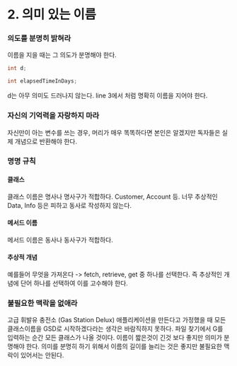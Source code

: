 # 2. 의미 있는 이름

### 의도를 분명히 밝혀라

이름을 지을 때는 그 의도가 분명해야 한다. 

```java
int d;

int elapsedTimeInDays;
```

d는 아무 의미도 드러나지 않는다. line 3에서 처럼 명확히 이름을 지어야 한다.

### 자신의 기억력을 자랑하지 마라

자신만이 아는 변수를 쓰는 경우, 머리가 매우 똑똑하다면 본인은 알겠지만 독자들은 실제 개념으로 반환해야 한다. 

### 명명 규칙

#### 클래스

클래스 이름은 명사나 명사구가 적합하다. Customer, Account 등. 너무 추상적인 Data, Info 등은 피하고 동사로 작성하지 않는다.

#### 메서드 이름

메서드 이름은 동사나 동사구가 적합하다. 

#### 추상적 개념

예를들어 무엇을 가져온다 -&gt; fetch, retrieve, get 중 하나를 선택한다. 즉 추상적인 개념에 단어 하나를 선택하여 이를 고수해야 한다.

### 불필요한 맥락을 없애라

고급 휘발유 충전소 \(Gas Station Delux\) 애플리케이션을 만든다고 가정했을 때 모든 클래스이름을 GSD로 시작하겠다라는 생각은 바람직하지 못하다. 파일 찾기에서 G를 입력하는 순간 모든 클래스가 나올 것이다. 이름이 짧은것이 긴것 보다 좋지만 의미가 분명해야 한다. 의미를 분명히 하기 위해서 이름의 길이를 늘리는 것은 좋지만 불필요한 맥락이 있어서는 안된다.



